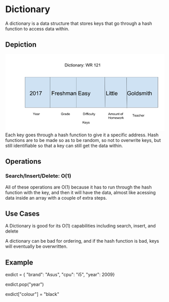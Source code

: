 # Dictionary
A dictionary is a data structure that stores keys that go through a hash function to access data within.

## Depiction

![Dictionary Depiction](Dictionary.png)
Each key goes through a hash function to give it a specific address. Hash functions are to be made so as to be random, so not to overwrite keys, but still identifiable so that a key can still get the data within.

## Operations

### Search/Insert/Delete: O(1)
All of these operations are O(1) because it has to run through the hash function with the key, and then it will have the data, almost like acessing data inside an array with a couple of extra steps.

## Use Cases

A Dictionary is good for its O(1) capabilities including search, insert, and delete

A dictionary can be bad for ordering, and if the hash function is bad, keys will eventually be overwritten.

## Example
exdict = {
"brand": "Asus",
"cpu": "i5",
"year": 2009}

exdict.pop("year")

exdict["colour"] = "black"
